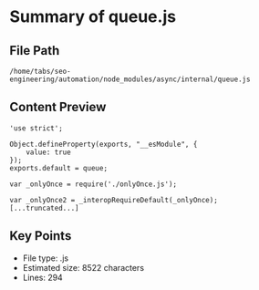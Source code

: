 # Summary of queue.js
  
## File Path
`/home/tabs/seo-engineering/automation/node_modules/async/internal/queue.js`

## Content Preview
```
'use strict';

Object.defineProperty(exports, "__esModule", {
    value: true
});
exports.default = queue;

var _onlyOnce = require('./onlyOnce.js');

var _onlyOnce2 = _interopRequireDefault(_onlyOnce);
[...truncated...]
```

## Key Points
- File type: .js
- Estimated size: 8522 characters
- Lines: 294
